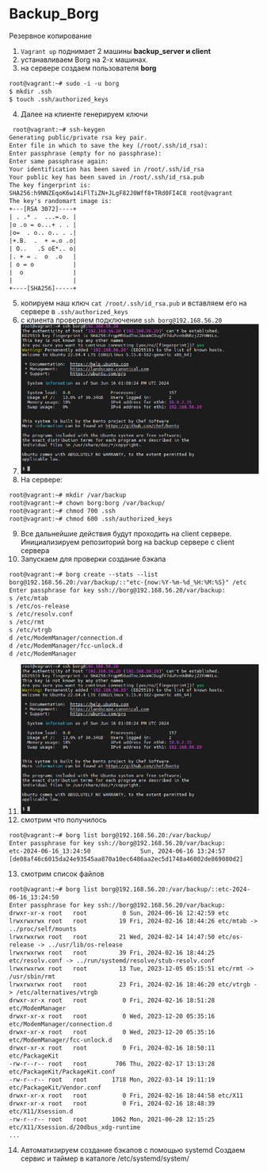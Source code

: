 # Backup_Borg
Резервное копирование 
1. ``` Vagrant up ``` поднимает 2 машины  **backup_server и client**
2. устанавливаем Borg на 2-х машинах.
3. на сервере создаем пользователя **borg**
```
root@vagrant:~# sudo -i -u borg
$ mkdir .ssh
$ touch .ssh/authorized_keys
```
4. Далее на клиенте генерируем ключи
```
 root@vagrant:~# ssh-keygen
Generating public/private rsa key pair.
Enter file in which to save the key (/root/.ssh/id_rsa):
Enter passphrase (empty for no passphrase):
Enter same passphrase again:
Your identification has been saved in /root/.ssh/id_rsa
Your public key has been saved in /root/.ssh/id_rsa.pub
The key fingerprint is:
SHA256:h9NNZEqoK6w14iFlTiZN+JLgF82J0Wff8+TRd0FI4C8 root@vagrant
The key's randomart image is:
+---[RSA 3072]----+
| . .* .  ...=.o. |
|o .o = o...+ . . |
|o=  . o.. o.. . .|
|+.B.  .  + =.o .o|
| O..   .S oE*.. o|
|. + = .  o  .o   |
| o = o           |
|  o              |
|                 |
+----[SHA256]-----+
```
5.  копируем наш ключ ``` cat /root/.ssh/id_rsa.pub ```  и вставляем его на сервере в ``` .ssh/authorized_keys ```
6. с клиента проверяем подключение ``` ssh borg@192.168.56.20 ```
7. ![alt text](./Pictures/1.png)
8.  На сервере:
```
root@vagrant:~# mkdir /var/backup
root@vagrant:~# chown borg:borg /var/backup/
root@vagrant:~# chmod 700 .ssh
root@vagrant:~# chmod 600 .ssh/authorized_keys
```
9. Все дальнейшие действия будут проходить на client сервере. Инициализируем репозиторий borg на backup сервере с client сервера
10. Запускаем для проверки создание бэкапа
```
root@vagrant:~# borg create --stats --list borg@192.168.56.20:/var/backup/::"etc-{now:%Y-%m-%d_%H:%M:%S}" /etc
Enter passphrase for key ssh://borg@192.168.56.20/var/backup:
s /etc/mtab
s /etc/os-release
s /etc/resolv.conf
s /etc/rmt
s /etc/vtrgb
d /etc/ModemManager/connection.d
d /etc/ModemManager/fcc-unlock.d
d /etc/ModemManager
```
11. ![alt text](./Pictures/1.png)
12. смотрим что получилось
```
root@vagrant:~# borg list borg@192.168.56.20:/var/backup/
Enter passphrase for key ssh://borg@192.168.56.20/var/backup:
etc-2024-06-16_13:24:50              Sun, 2024-06-16 13:24:57 [de08af46c6015da24e93545aa870a10ec6486aa2ec5d1748a46002de869080d2]
```
13.  смотрим список файлов
```
root@vagrant:~# borg list borg@192.168.56.20:/var/backup/::etc-2024-06-16_13:24:50
Enter passphrase for key ssh://borg@192.168.56.20/var/backup:
drwxr-xr-x root   root          0 Sun, 2024-06-16 12:42:59 etc
lrwxrwxrwx root   root         19 Fri, 2024-02-16 18:44:26 etc/mtab -> ../proc/self/mounts
lrwxrwxrwx root   root         21 Wed, 2024-02-14 14:47:50 etc/os-release -> ../usr/lib/os-release
lrwxrwxrwx root   root         39 Fri, 2024-02-16 18:44:25 etc/resolv.conf -> ../run/systemd/resolve/stub-resolv.conf
lrwxrwxrwx root   root         13 Tue, 2023-12-05 05:15:51 etc/rmt -> /usr/sbin/rmt
lrwxrwxrwx root   root         23 Fri, 2024-02-16 18:46:20 etc/vtrgb -> /etc/alternatives/vtrgb
drwxr-xr-x root   root          0 Fri, 2024-02-16 18:51:28 etc/ModemManager
drwxr-xr-x root   root          0 Wed, 2023-12-20 05:35:16 etc/ModemManager/connection.d
drwxr-xr-x root   root          0 Wed, 2023-12-20 05:35:16 etc/ModemManager/fcc-unlock.d
drwxr-xr-x root   root          0 Fri, 2024-02-16 18:50:11 etc/PackageKit
-rw-r--r-- root   root        706 Thu, 2022-02-17 13:13:28 etc/PackageKit/PackageKit.conf
-rw-r--r-- root   root       1718 Mon, 2022-03-14 19:11:19 etc/PackageKit/Vendor.conf
drwxr-xr-x root   root          0 Fri, 2024-02-16 18:44:58 etc/X11
drwxr-xr-x root   root          0 Fri, 2024-02-16 18:48:39 etc/X11/Xsession.d
-rw-r--r-- root   root       1062 Mon, 2021-06-28 12:15:25 etc/X11/Xsession.d/20dbus_xdg-runtime
...
```
14. Автоматизируем создание бэкапов с помощью systemd  Создаем сервис и таймер в каталоге /etc/systemd/system/

 

